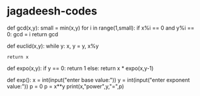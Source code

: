 # jagadeesh-codes
def gcd(x,y):
    small = min(x,y)
    for i in range(1,small):
        if x%i == 0 and y%i == 0:
            gcd = i
    return gcd

def euclid(x,y):
    while y:
        x, y = y, x%y

    return x

def expo(x,y):
    if y == 0:
        return 1
    else:
        return x * expo(x,y-1)

def exp():
    x = int(input("enter base value:"))
    y = int(input("enter exponent value:"))
    p = 0
    p = x**y
    print(x,"power",y,"=",p)

